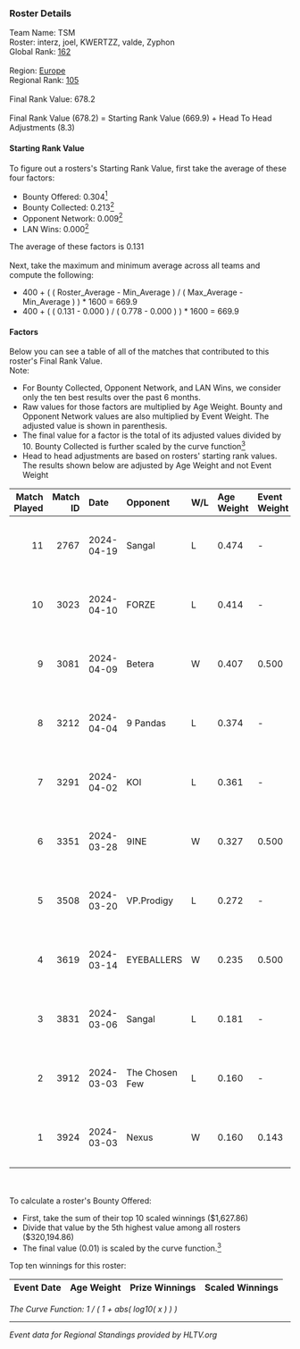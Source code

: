 ### Roster Details<br />
Team Name: TSM<br />
Roster: interz, joel, KWERTZZ, valde, Zyphon<br />
Global Rank: [162](../../standings_global_2024_08_06.md)<br />
<br />
Region: [Europe]( ../../standings_europe_2024_08_06.md)<br />
Regional Rank: [105]( ../../standings_europe_2024_08_06.md)<br />
<br />
Final Rank Value:  678.2<br />
<br />
Final Rank Value (678.2) = Starting Rank Value (669.9) + Head To Head Adjustments (8.3)<br />

#### Starting Rank Value<br />
To figure out a rosters's Starting Rank Value, first take the average of these four factors:<br />
- Bounty Offered: 0.304[<sup>1</sup>](#table2)
- Bounty Collected: 0.213[<sup>2</sup>](#table1)
- Opponent Network: 0.009[<sup>2</sup>](#table1)
- LAN Wins: 0.000[<sup>2</sup>](#table1)

The average of these factors is 0.131<br />
<br />
Next, take the maximum and minimum average across all teams and compute the following:<br />
- 400 + ( ( Roster_Average - Min_Average ) / ( Max_Average - Min_Average ) ) * 1600 = 669.9
- 400 + ( ( 0.131 - 0.000 ) / ( 0.778 - 0.000 ) ) * 1600 = 669.9


#### Factors<br />
Below you can see a table of all of the matches that contributed to this roster's Final Rank Value.<br />
Note:<br />

- For Bounty Collected, Opponent Network, and LAN Wins, we consider only the ten best results over the past 6 months.
- Raw values for those factors are multiplied by Age Weight. Bounty and Opponent Network values are also multiplied by Event Weight. The adjusted value is shown in parenthesis.
- The final value for a factor is the total of its adjusted values divided by 10. Bounty Collected is further scaled by the curve function[<sup>3</sup>](#curveFunction)
- Head to head adjustments are based on rosters' starting rank values. The results shown below are adjusted by Age Weight and not Event Weight
<span id="table1"></span><br />


| Match Played | Match ID | Date       | Opponent       | W/L | Age Weight | Event Weight | Bounty Collected | Opponent Network | LAN Wins  | H2H Adj. | Roster                               |
| -: | -: | :- | :- | :- | :- | :- | :- | :- | :- | -: | :- |
|           11 |     2767 | 2024-04-19 | Sangal         | L   | 0.474      | -            | -                | -                | -         |    -1.03 | interz, joel, KWERTZZ, valde, Zyphon |
|           10 |     3023 | 2024-04-10 | FORZE          | L   | 0.414      | -            | -                | -                | -         |    -2.56 | joel, KWERTZZ, MoDo, valde, Zyphon   |
|            9 |     3081 | 2024-04-09 | Betera         | W   | 0.407      | 0.500        | 0.005 (0.001)    | 0.036 (0.007)    | 0 (0.000) |     7.01 | joel, KWERTZZ, MoDo, valde, Zyphon   |
|            8 |     3212 | 2024-04-04 | 9 Pandas       | L   | 0.374      | -            | -                | -                | -         |    -1.52 | joel, KWERTZZ, poizon, valde, Zyphon |
|            7 |     3291 | 2024-04-02 | KOI            | L   | 0.361      | -            | -                | -                | -         |    -1.13 | joel, KWERTZZ, poizon, valde, Zyphon |
|            6 |     3351 | 2024-03-28 | 9INE           | W   | 0.327      | 0.500        | 0.000 (0.000)    | 0.064 (0.010)    | 0 (0.000) |     3.16 | joel, KWERTZZ, poizon, valde, Zyphon |
|            5 |     3508 | 2024-03-20 | VP.Prodigy     | L   | 0.272      | -            | -                | -                | -         |    -2.18 | joel, KWERTZZ, poizon, valde, Zyphon |
|            4 |     3619 | 2024-03-14 | EYEBALLERS     | W   | 0.235      | 0.500        | 0.005 (0.001)    | 0.488 (0.057)    | 0 (0.000) |     5.80 | interz, joel, MoDo, valde, Zyphon    |
|            3 |     3831 | 2024-03-06 | Sangal         | L   | 0.181      | -            | -                | -                | -         |    -0.35 | interz, JACKZ, joel, poizon, valde   |
|            2 |     3912 | 2024-03-03 | The Chosen Few | L   | 0.160      | -            | -                | -                | -         |    -2.54 | joel, KWERTZZ, poizon, valde, Zyphon |
|            1 |     3924 | 2024-03-03 | Nexus          | W   | 0.160      | 0.143        | 0.014 (0.000)    | 0.447 (0.010)    | 0 (0.000) |     3.63 | joel, KWERTZZ, poizon, valde, Zyphon |

<br />
<span id="table2"></span><br />
To calculate a roster's Bounty Offered:<br />

- First, take the sum of their top 10 scaled winnings ($1,627.86)
- Divide that value by the 5th highest value among all rosters ($320,194.86)
- The final value (0.01) is scaled by the curve function.[<sup>3</sup>](#curveFunction)

Top ten winnings for this roster:<br />

| Event Date | Age Weight | Prize Winnings | Scaled Winnings |
| :- | -: | :- | :- |


<span id="curveFunction"></span>_The Curve Function: 1 / ( 1 + abs( log10( x ) ) )_<br />

---
_Event data for Regional Standings provided by HLTV.org_<br />
